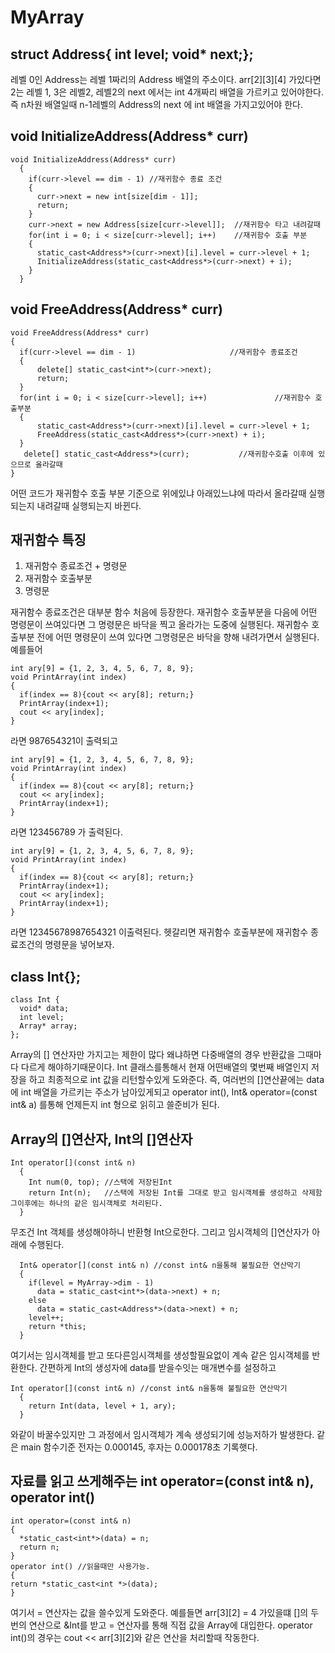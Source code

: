 # MyArray

## struct Address{ int level; void* next;};
>
레벨 0인 Address는 레벨 1짜리의 Address 배열의 주소이다. arr[2][3][4] 가있다면 2는 레벨 1, 3은 레벨2, 레벨2의 next 에서는 int 4개짜리 배열을 가르키고 있어야한다. 즉 n차원 배열일때 n-1레벨의 Address의 next 에 int 배열을 가지고있어야 한다.

## void InitializeAddress(Address* curr) 
>
```
void InitializeAddress(Address* curr)
  {
    if(curr->level == dim - 1) //재귀함수 종료 조건
    {
      curr->next = new int[size[dim - 1]];
      return;
    }
    curr->next = new Address[size[curr->level]];  //재귀함수 타고 내려갈때
    for(int i = 0; i < size[curr->level]; i++)    //재귀함수 호출 부분
    {
      static_cast<Address*>(curr->next)[i].level = curr->level + 1;
      InitializeAddress(static_cast<Address*>(curr->next) + i);
    }
  }
```

## void FreeAddress(Address* curr)
>
```
void FreeAddress(Address* curr)
{
  if(curr->level == dim - 1)                     //재귀함수 종료조건
  {
      delete[] static_cast<int*>(curr->next);
      return;
  }
  for(int i = 0; i < size[curr->level]; i++)               //재귀함수 호출부분
  {
      static_cast<Address*>(curr->next)[i].level = curr->level + 1;
      FreeAddress(static_cast<Address*>(curr->next) + i);
  }
   delete[] static_cast<Address*>(curr);           //재귀함수호출 이후에 있으므로 올라갈때
}
  ```
  어떤 코드가 재귀함수 호출 부분 기준으로 위에있냐 아래있느냐에 따라서 올라갈때 실행되는지 내려갈때 실행되는지 바뀐다.

## 재귀함수 특징
>
1. 재귀함수 종료조건 + 명령문
2. 재귀함수 호출부분
3. 명령문
>
재귀함수 종료조건은 대부분 함수 처음에 등장한다. 재귀함수 호출부분을 다음에 어떤 명령문이 쓰여있다면 그 명령문은 바닥을 찍고 올라가는 도중에 실행된다. 재귀함수 호출부분 전에 어떤 명령문이 쓰여 있다면 그명령문은 바닥을 향해 내려가면서 실행된다. 예를들어 
```
int ary[9] = {1, 2, 3, 4, 5, 6, 7, 8, 9};
void PrintArray(int index)
{
  if(index == 8){cout << ary[8]; return;}
  PrintArray(index+1);
  cout << ary[index];
} 
```
라면 987654321이 출력되고
```
int ary[9] = {1, 2, 3, 4, 5, 6, 7, 8, 9};
void PrintArray(int index)
{
  if(index == 8){cout << ary[8]; return;}
  cout << ary[index];
  PrintArray(index+1);
} 
```
라면 123456789 가 출력된다.
```
int ary[9] = {1, 2, 3, 4, 5, 6, 7, 8, 9};
void PrintArray(int index)
{
  if(index == 8){cout << ary[8]; return;}
  PrintArray(index+1);
  cout << ary[index];
  PrintArray(index+1);
} 
```
라면 12345678987654321 이출력된다. 헷갈리면 재귀함수 호출부분에 재귀함수 종료조건의 명령문을 넣어보자.

## class Int{};
>
```
class Int {
  void* data;
  int level;
  Array* array;
};
```
Array의 [] 연산자만 가지고는 제한이 많다 왜냐하면 다중배열의 경우 반환값을 그때마다 다르게 해야하기때문이다. Int 클래스를통해서 현재 어떤배열의 몇번째 배열인지 저장을 하고 최종적으로 int 값을 리턴할수있게 도와준다. 즉, 여러번의 []연산끝에는 data에 int 배열을 가르키는 주소가 남아있게되고 operator int(), Int& operator=(const int& a) 를통해 언제든지 int 형으로 읽히고 쓸준비가 된다.

## Array의 []연산자, Int의 []연산자
>
```
Int operator[](const int& n)
  {
    Int num(0, top); //스택에 저장된Int
    return Int(n);   //스택에 저장된 Int를 그대로 받고 임시객체를 생성하고 삭제함 그이후에는 하나의 같은 임시객체로 처리된다.
  }
```
무조건 Int 객체를 생성해야하니 반환형 Int으로한다. 그리고 임시객체의 []연산자가 아래에 수행된다.
```
  Int& operator[](const int& n) //const int& n을통해 불필요한 연산막기
  {
    if(level = MyArray->dim - 1)
      data = static_cast<int*>(data->next) + n;
    else
      data = static_cast<Address*>(data->next) + n;
    level++;
    return *this;
  }
```
여기서는 임시객체를 받고 또다른임시객체를 생성할필요없이 계속 같은 임시객체를 반환한다.
간편하게 Int의 생성자에 data를 받을수잇는 매개변수를 설정하고
```
Int operator[](const int& n) //const int& n을통해 불필요한 연산막기
  {
    return Int(data, level + 1, ary);
  }
```
와같이 바꿀수있지만 그 과정에서 임시객체가 계속 생성되기에 성능저하가 발생한다. 같은 main 함수기준 전자는 0.000145, 후자는 0.000178초 기록햇다.

## 자료를 읽고 쓰게해주는 int operator=(const int& n), operator int()
>
```
int operator=(const int& n)
{
  *static_cast<int*>(data) = n;
  return n;
}
operator int() //읽을때만 사용가능.
{
return *static_cast<int *>(data);
}
```
여기서 = 연산자는 값을 쓸수있게 도와준다. 예를들면 arr[3][2] = 4 가있을떄
[]의 두번의 연산으로 &Int를 받고 = 연산자를 통해 직접 값을 Array에 대입한다.
operator int()의 경우는 cout << arr[3][2]와 같은 연산을 처리할때 작동한다.

